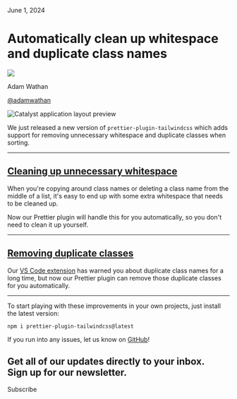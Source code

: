 June 1, 2024

# Automatically clean up whitespace and duplicate class names

![](/_next/image?url=%2F_next%2Fstatic%2Fmedia%2Fadamwathan.f69b0b90.jpg\&w=96\&q=75)

Adam Wathan

[@adamwathan](https://twitter.com/adamwathan)

![Catalyst application layout preview](/_next/image?url=%2F_next%2Fstatic%2Fmedia%2Fcard.2d498a85.jpg\&w=3840\&q=75)

We just released a new version of `prettier-plugin-tailwindcss` which adds support for removing unnecessary whitespace and duplicate classes when sorting.

***

## [Cleaning up unnecessary whitespace](#cleaning-up-unnecessary-whitespace)

When you're copying around class names or deleting a class name from the middle of a list, it's easy to end up with some extra whitespace that needs to be cleaned up.

Now our Prettier plugin will handle this for you automatically, so you don't need to clean it up yourself.

[](https://assets.tailwindcss.com/blog/2024-05-30-prettier-plugin-collapse-whitespace/collapse-whitespace.mp4)

***

## [Removing duplicate classes](#removing-duplicate-classes)

Our [VS Code extension](/docs/editor-setup#intellisense-for-vs-code) has warned you about duplicate class names for a long time, but now our Prettier plugin can remove those duplicate classes for you automatically.

[](https://assets.tailwindcss.com/blog/2024-05-30-prettier-plugin-collapse-whitespace/remove-duplicates.mp4)

***

To start playing with these improvements in your own projects, just install the latest version:

```
npm i prettier-plugin-tailwindcss@latest
```

If you run into any issues, let us know on [GitHub](https://github.com/tailwindlabs/prettier-plugin-tailwindcss/)!

Get all of our updates directly to your inbox.\
Sign up for our newsletter.
---------------------------

Subscribe
